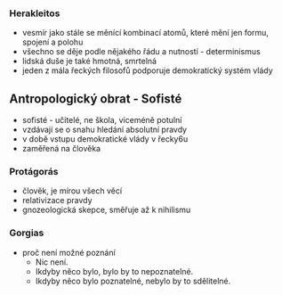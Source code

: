 
### Herakleitos
- vesmír jako stále se měnící kombinací atomů, které mění jen formu, spojení a polohu
- všechno se děje podle nějakého řádu a nutností - determinismus
- lidská duše je také hmotná, smrtelná
- jeden z mála řeckých filosofů podporuje demokratický systém vlády

## Antropologický obrat - Sofisté
- sofisté - učitelé, ne škola, víceméně potulní
- vzdávají se o snahu hledání absolutní pravdy
- v době vstupu demokratické vlády v řecky6u
- zaměřená na člověka

### Protágorás
- člověk, je mírou všech věcí
- relativizace pravdy
- gnozeologická skepce, směřuje až k nihilismu

### Gorgias
- proč není možné poznání
    - Nic není.
    - Ikdyby něco bylo, bylo by to nepoznatelné.
    - Ikdyby něco bylo poznatelné, nebylo by to sdělitelné.